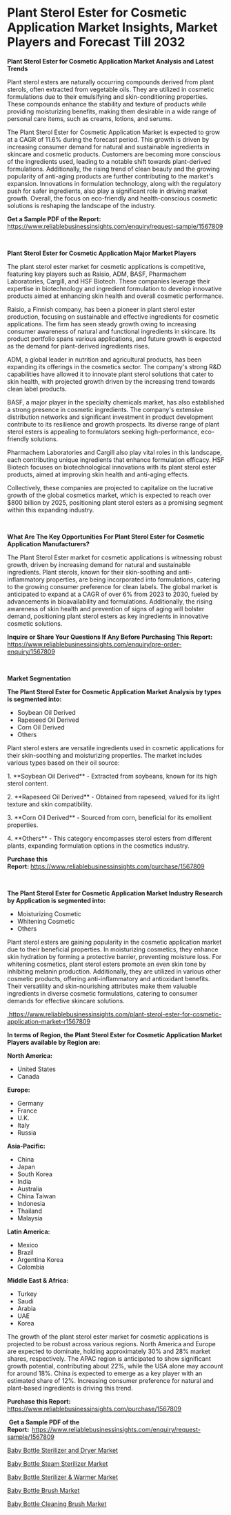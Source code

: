 <p><h1>Plant Sterol Ester for Cosmetic Application Market Insights, Market Players and Forecast Till 2032</h1></p><p><strong>Plant Sterol Ester for Cosmetic Application Market Analysis and Latest Trends</strong></p>
<p><p>Plant sterol esters are naturally occurring compounds derived from plant sterols, often extracted from vegetable oils. They are utilized in cosmetic formulations due to their emulsifying and skin-conditioning properties. These compounds enhance the stability and texture of products while providing moisturizing benefits, making them desirable in a wide range of personal care items, such as creams, lotions, and serums.</p><p>The Plant Sterol Ester for Cosmetic Application Market is expected to grow at a CAGR of 11.6% during the forecast period. This growth is driven by increasing consumer demand for natural and sustainable ingredients in skincare and cosmetic products. Customers are becoming more conscious of the ingredients used, leading to a notable shift towards plant-derived formulations. Additionally, the rising trend of clean beauty and the growing popularity of anti-aging products are further contributing to the market's expansion. Innovations in formulation technology, along with the regulatory push for safer ingredients, also play a significant role in driving market growth. Overall, the focus on eco-friendly and health-conscious cosmetic solutions is reshaping the landscape of the industry.</p></p>
<p><strong>Get a Sample PDF of the Report:&nbsp;</strong> <a href="https://www.reliablebusinessinsights.com/enquiry/request-sample/1567809?utm_campaign=39&utm_medium=2&utm_source=Github&utm_content=ia&utm_term=23032025&utm_id=plant-sterol-ester-for-cosmetic-application">https://www.reliablebusinessinsights.com/enquiry/request-sample/1567809</a></p>
<p>&nbsp;</p>
<p><strong>Plant Sterol Ester for Cosmetic Application Major Market Players</strong></p>
<p><p>The plant sterol ester market for cosmetic applications is competitive, featuring key players such as Raisio, ADM, BASF, Pharmachem Laboratories, Cargill, and HSF Biotech. These companies leverage their expertise in biotechnology and ingredient formulation to develop innovative products aimed at enhancing skin health and overall cosmetic performance.</p><p>Raisio, a Finnish company, has been a pioneer in plant sterol ester production, focusing on sustainable and effective ingredients for cosmetic applications. The firm has seen steady growth owing to increasing consumer awareness of natural and functional ingredients in skincare. Its product portfolio spans various applications, and future growth is expected as the demand for plant-derived ingredients rises.</p><p>ADM, a global leader in nutrition and agricultural products, has been expanding its offerings in the cosmetics sector. The company's strong R&D capabilities have allowed it to innovate plant sterol solutions that cater to skin health, with projected growth driven by the increasing trend towards clean label products.</p><p>BASF, a major player in the specialty chemicals market, has also established a strong presence in cosmetic ingredients. The company's extensive distribution networks and significant investment in product development contribute to its resilience and growth prospects. Its diverse range of plant sterol esters is appealing to formulators seeking high-performance, eco-friendly solutions.</p><p>Pharmachem Laboratories and Cargill also play vital roles in this landscape, each contributing unique ingredients that enhance formulation efficacy. HSF Biotech focuses on biotechnological innovations with its plant sterol ester products, aimed at improving skin health and anti-aging effects.</p><p>Collectively, these companies are projected to capitalize on the lucrative growth of the global cosmetics market, which is expected to reach over $800 billion by 2025, positioning plant sterol esters as a promising segment within this expanding industry.</p></p>
<p>&nbsp;</p>
<p><strong>What Are The Key Opportunities For Plant Sterol Ester for Cosmetic Application Manufacturers?</strong></p>
<p><p>The Plant Sterol Ester market for cosmetic applications is witnessing robust growth, driven by increasing demand for natural and sustainable ingredients. Plant sterols, known for their skin-soothing and anti-inflammatory properties, are being incorporated into formulations, catering to the growing consumer preference for clean labels. The global market is anticipated to expand at a CAGR of over 6% from 2023 to 2030, fueled by advancements in bioavailability and formulations. Additionally, the rising awareness of skin health and prevention of signs of aging will bolster demand, positioning plant sterol esters as key ingredients in innovative cosmetic solutions.</p></p>
<p><strong>Inquire or Share Your Questions If Any Before Purchasing This Report:</strong> <a href="https://www.reliablebusinessinsights.com/enquiry/pre-order-enquiry/1567809?utm_campaign=39&utm_medium=2&utm_source=Github&utm_content=ia&utm_term=23032025&utm_id=plant-sterol-ester-for-cosmetic-application">https://www.reliablebusinessinsights.com/enquiry/pre-order-enquiry/1567809</a></p>
<p>&nbsp;</p>
<p><strong>Market Segmentation</strong></p>
<p><strong>The Plant Sterol Ester for Cosmetic Application Market Analysis by types is segmented into:</strong></p>
<p><ul><li>Soybean Oil Derived</li><li>Rapeseed Oil Derived</li><li>Corn Oil Derived</li><li>Others</li></ul></p>
<p><p>Plant sterol esters are versatile ingredients used in cosmetic applications for their skin-soothing and moisturizing properties. The market includes various types based on their oil source: </p><p>1. **Soybean Oil Derived** - Extracted from soybeans, known for its high sterol content.</p><p>2. **Rapeseed Oil Derived** - Obtained from rapeseed, valued for its light texture and skin compatibility.</p><p>3. **Corn Oil Derived** - Sourced from corn, beneficial for its emollient properties. </p><p>4. **Others** - This category encompasses sterol esters from different plants, expanding formulation options in the cosmetics industry.</p></p>
<p><strong>Purchase this Report:&nbsp;</strong><a href="https://www.reliablebusinessinsights.com/purchase/1567809?utm_campaign=39&utm_medium=2&utm_source=Github&utm_content=ia&utm_term=23032025&utm_id=plant-sterol-ester-for-cosmetic-application">https://www.reliablebusinessinsights.com/purchase/1567809</a></p>
<p>&nbsp;</p>
<p><strong>The Plant Sterol Ester for Cosmetic Application Market Industry Research by Application is segmented into:</strong></p>
<p><ul><li>Moisturizing Cosmetic</li><li>Whitening Cosmetic</li><li>Others</li></ul></p>
<p><p>Plant sterol esters are gaining popularity in the cosmetic application market due to their beneficial properties. In moisturizing cosmetics, they enhance skin hydration by forming a protective barrier, preventing moisture loss. For whitening cosmetics, plant sterol esters promote an even skin tone by inhibiting melanin production. Additionally, they are utilized in various other cosmetic products, offering anti-inflammatory and antioxidant benefits. Their versatility and skin-nourishing attributes make them valuable ingredients in diverse cosmetic formulations, catering to consumer demands for effective skincare solutions.</p></p>
<p><a href="https://www.reliablebusinessinsights.com/plant-sterol-ester-for-cosmetic-application-market-r1567809?utm_campaign=39&utm_medium=2&utm_source=Github&utm_content=ia&utm_term=23032025&utm_id=plant-sterol-ester-for-cosmetic-application">&nbsp;https://www.reliablebusinessinsights.com/plant-sterol-ester-for-cosmetic-application-market-r1567809</a></p>
<p><strong>In terms of Region, the Plant Sterol Ester for Cosmetic Application Market Players available by Region are:</strong></p>
<p>
    <p> <strong> North America: </strong>
        <ul>
            <li>United States</li>
            <li>Canada</li>
        </ul>
        </p> 
    <p> <strong> Europe: </strong>
        <ul>
            <li>Germany</li>
            <li>France</li>
            <li>U.K.</li>
            <li>Italy</li>
            <li>Russia</li>
        </ul>
        </p> 
    <p> <strong> Asia-Pacific: </strong>
        <ul>
            <li>China</li>
            <li>Japan</li>
            <li>South Korea</li>
            <li>India</li>
            <li>Australia</li>
            <li>China Taiwan</li>
            <li>Indonesia</li>
            <li>Thailand</li>
            <li>Malaysia</li>
        </ul>
        </p> 
    <p> <strong> Latin America: </strong>
        <ul>
            <li>Mexico</li>
            <li>Brazil</li>
            <li>Argentina Korea</li>
            <li>Colombia</li>
        </ul>
        </p> 
    <p> <strong> Middle East & Africa: </strong>
        <ul>
            <li>Turkey</li>
            <li>Saudi</li>
            <li>Arabia</li>
            <li>UAE</li>
            <li>Korea</li>
        </ul>
    </p>
    </p>
<p><p>The growth of the plant sterol ester market for cosmetic applications is projected to be robust across various regions. North America and Europe are expected to dominate, holding approximately 30% and 28% market shares, respectively. The APAC region is anticipated to show significant growth potential, contributing about 22%, while the USA alone may account for around 18%. China is expected to emerge as a key player with an estimated share of 12%. Increasing consumer preference for natural and plant-based ingredients is driving this trend.</p></p>
<p><strong>Purchase this Report: </strong><a href="https://www.reliablebusinessinsights.com/purchase/1567809?utm_campaign=39&utm_medium=2&utm_source=Github&utm_content=ia&utm_term=23032025&utm_id=plant-sterol-ester-for-cosmetic-application">https://www.reliablebusinessinsights.com/purchase/1567809</a></p>
<p>&nbsp;<strong>Get a Sample PDF of the Report:&nbsp;&nbsp;</strong><a href="https://www.reliablebusinessinsights.com/enquiry/request-sample/1567809?utm_campaign=39&utm_medium=2&utm_source=Github&utm_content=ia&utm_term=23032025&utm_id=plant-sterol-ester-for-cosmetic-application">https://www.reliablebusinessinsights.com/enquiry/request-sample/1567809</a></p>
<p><strong></strong></p>
<p><p><a href="https://github.com/widlerumland/Market-Research-Report-List-1/blob/main/baby-bottle-sterilizer-and-dryer-market.md?utm_campaign=39&utm_medium=2&utm_source=Github&utm_content=ia&utm_term=23032025&utm_id=plant-sterol-ester-for-cosmetic-application">Baby Bottle Sterilizer and Dryer Market</a></p><p><a href="https://github.com/uldularido/Market-Research-Report-List-1/blob/main/baby-bottle-steam-sterilizer-market.md?utm_campaign=39&utm_medium=2&utm_source=Github&utm_content=ia&utm_term=23032025&utm_id=plant-sterol-ester-for-cosmetic-application">Baby Bottle Steam Sterilizer Market</a></p><p><a href="https://github.com/panciujoslin3/Market-Research-Report-List-1/blob/main/baby-bottle-sterilizer-warmer-market.md?utm_campaign=39&utm_medium=2&utm_source=Github&utm_content=ia&utm_term=23032025&utm_id=plant-sterol-ester-for-cosmetic-application">Baby Bottle Sterilizer & Warmer Market</a></p><p><a href="https://github.com/gummaarmel83/Market-Research-Report-List-1/blob/main/baby-bottle-brush-market.md?utm_campaign=39&utm_medium=2&utm_source=Github&utm_content=ia&utm_term=23032025&utm_id=plant-sterol-ester-for-cosmetic-application">Baby Bottle Brush Market</a></p><p><a href="https://github.com/akitamegge65/Market-Research-Report-List-1/blob/main/baby-bottle-cleaning-brush-market.md?utm_campaign=39&utm_medium=2&utm_source=Github&utm_content=ia&utm_term=23032025&utm_id=plant-sterol-ester-for-cosmetic-application">Baby Bottle Cleaning Brush Market</a></p></p>